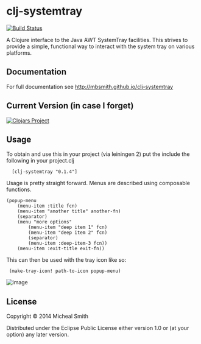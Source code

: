 # clj-systemtray

[![Build Status](https://travis-ci.org/mbsmith/clj-systemtray.svg)](https://travis-ci.org/mbsmith/clj-systemtray)

A Clojure interface to the Java AWT SystemTray facilities.  This strives to provide
a simple, functional way to interact with the system tray on various platforms.

## Documentation

For full documentation see http://mbsmith.github.io/clj-systemtray

## Current Version (in case I forget)
[![Clojars Project](http://clojars.org/clj-systemtray/latest-version.svg)](http://clojars.org/clj-systemtray)

## Usage

To obtain and use this in your project (via leiningen 2) put the include the
following in your project.clj

	  [clj-systemtray "0.1.4"]

Usage is pretty straight forward.  Menus are described using composable functions.

    (popup-menu
        (menu-item :title fcn)
        (menu-item "another title" another-fn)
        (separator)
        (menu "more options"
            (menu-item "deep item 1" fcn)
            (menu-item "deep item 2" fcn)
            (separator)
            (menu-item :deep-item-3 fcn))
        (menu-item :exit-title exit-fn))

This can then be used with the tray icon like so:

     (make-tray-icon! path-to-icon popup-menu)

![image](https://cloud.githubusercontent.com/assets/56411/6353164/9df71070-bc15-11e4-9114-e22e1e1e450d.png)

## License

Copyright © 2014 Micheal Smith

Distributed under the Eclipse Public License either version 1.0 or (at
your option) any later version.
